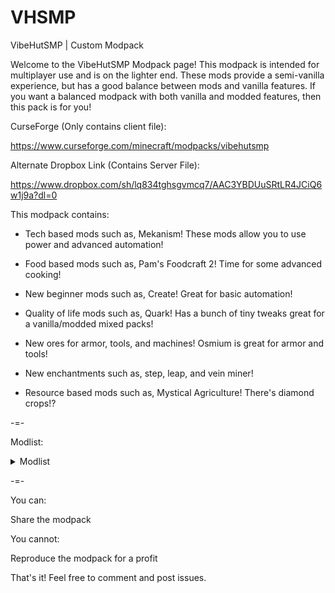 # VHSMP
VibeHutSMP | Custom Modpack

Welcome to the VibeHutSMP Modpack page! This modpack is intended for multiplayer use and is on the lighter end.
These mods provide a semi-vanilla experience, but has a good balance between mods and vanilla features. If you want a balanced modpack with both vanilla and modded features, then this pack is for you!

CurseForge (Only contains client file): 

https://www.curseforge.com/minecraft/modpacks/vibehutsmp

Alternate Dropbox Link (Contains Server File): 

https://www.dropbox.com/sh/lq834tghsgvmcq7/AAC3YBDUuSRtLR4JCiQ6w1j9a?dl=0

This modpack contains:

- Tech based mods such as, Mekanism! These mods allow you to use power and advanced automation!

- Food based mods such as, Pam's Foodcraft 2! Time for some advanced cooking!

- New beginner mods such as, Create! Great for basic automation!

- Quality of life mods such as, Quark! Has a bunch of tiny tweaks great for a vanilla/modded mixed packs!

- New ores for armor, tools, and machines! Osmium is great for armor and tools!

- New enchantments such as, step, leap, and vein miner!

- Resource based mods such as, Mystical Agriculture! There's diamond crops!?

 

-=-

 

Modlist:

<details>
  <summary>Modlist</summary>

  ```
Just Enough Items (JEI) (by mezz)

ZeroCore 2 (by ZeroNoRyouki)

RFTools Base (by McJty)

EzZoom (by JTK222)

Mystical Agradditions (by BlakeBr0)

Ex Nihilo: Sequentia (by NovaMachina)

RandomPatches (Forge) (by TheRandomLabs)

Integrated Dynamics (by kroeser)

Pam's HarvestCraft 2 - Food Extended (by pamharvestcraft)

Ender Storage 1.8.+ (by covers1624)

Environmental Tech (by ValkyrieofNight)

JEITweaker (by Jaredlll08)

Powah! (by owmii)

Storage Drawers (by Texelsaur)

Industrial Foregoing (by Buuz135)

Lollipop (by owmii)

Cucumber Library (by BlakeBr0)

Vein Mining (Forge) (by TheIllusiveC4)

GraveStone Mod (by henkelmax)

ValkyrieLib (by ValkyrieofNight)

Chlorine (by hanetzer)

U Team Core (by HyCraftHD)

IAP [Silent's Mechanisms] (by ArrowsendGaming)

Silent Lib (by SilentChaos512)

Refined Pipes (by raoulvdberge)

Integrated Terminals (by kroeser)

Cyclops Core (by kroeser)

Trash Cans (by SuperMartijn642)

XNet Gases (by Terrails)

Titanium (by hrznstudio)

Silent Gear (by SilentChaos512)

Silent's Gems (by SilentChaos512)

Pam's HarvestCraft 2 - Trees (by pamharvestcraft)

Environmental Core (by ValkyrieofNight)

Immersive Engineering (by BluSunrize)

Flux Networks (by sonar_sonic)

Integrated Crafting (by kroeser)

Useful Backpacks (by HyCraftHD)

Mystical Agriculture (by BlakeBr0)

Create (by simibubi)

IAP [Silent's Gems] (by ArrowsendGaming)

Uppers (by vadis365)

Integrated NBT (by scleox)

Construction Wand (by ThetaDev)

MixinBootstrap (by LX_Gaming)

TrashSlot (by BlayTheNinth)

Pig Poop (Fabric) (by Focamacho)

Integrated REST (by kroeser)

Patchouli (by Vazkii)

IAP [Industrial Foregoing] (by ArrowsendGaming)

Step (by ModdingLegacy)

CraftTweaker (by Jaredlll08)

Extreme Reactors (by ZeroNoRyouki)

CB: Compressed Blocks (by sa_shi_ro)

Mekanism (by bradyaidanc)

Refined Storage (by raoulvdberge)

McJtyLib (by McJty)

Integrated Tunnels (by kroeser)

Neat (by Vazkii)

Mekanism Generators (by bradyaidanc)

Mekanism Tools (by bradyaidanc)

FerriteCore (by malte0811)

CodeChicken Lib 1.8.+ (by covers1624)

Thermal Foundation (by TeamCoFH)

IAP [Powah] (by ArrowsendGaming)

Pam's HarvestCraft 2 - Crops (by pamharvestcraft)

CoFH Core (by TeamCoFH)

Thermal Expansion (by TeamCoFH)

Quark (by Vazkii)

Just Enough Resources (JER) (by way2muchnoise)

Common Capabilities (by kroeser)

Decorative Blocks (by stohun)

Clumps (by Jaredlll08)

Einstein's Library (by MincraftEinstein)

IAP [Mekanism] (by ArrowsendGaming)

Leap (by ModdingLegacy)

Silent's Mechanisms (by SilentChaos512)

Iron Chests (by ProgWML6)

AutoRegLib (by Vazkii)

Pam's HarvestCraft 2 - Food Core (by pamharvestcraft)

Fabric API (by modmuss50)

Extended Crafting (by BlakeBr0)

Applied Energistics 2 (by AlgorithmX2)

Unity: Dark Edition (by theCyanideX)

XNet (by McJty)

Industrial Agriculture (by ArrowsendGaming)

Useful Slime (by MincraftEinstein)

Pickle Tweaks (by BlakeBr0)

Controlling (by Jaredlll08)

Xaero's Minimap (by xaero96)

Hwyla (by TehNut)

JEI Integration (by SnowShock35)
```
</details>

-=-

 

You can:

Share the modpack

 

You cannot:

Reproduce the modpack for a profit

 

That's it! Feel free to comment and post issues.
